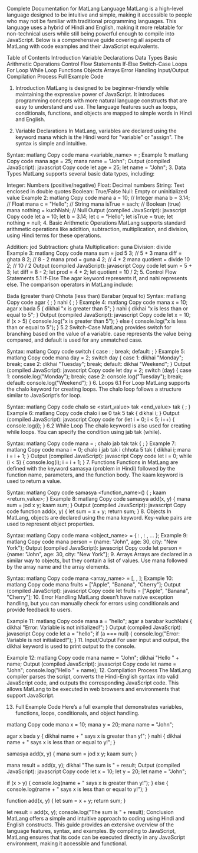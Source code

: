 Complete Documentation for MatLang Language
MatLang is a high-level language designed to be intuitive and simple, making it accessible to people who may not be familiar with traditional programming languages. This language uses a hybrid of Hindi and English, making it more relatable for non-technical users while still being powerful enough to compile into JavaScript. Below is a comprehensive guide covering all aspects of MatLang with code examples and their JavaScript equivalents.

Table of Contents
Introduction
Variable Declarations
Data Types
Basic Arithmetic Operations
Control Flow Statements
If-Else
Switch-Case
Loops
For Loop
While Loop
Functions
Objects
Arrays
Error Handling
Input/Output
Compilation Process
Full Example Code
1. Introduction
MatLang is designed to be beginner-friendly while maintaining the expressive power of JavaScript. It introduces programming concepts with more natural language constructs that are easy to understand and use. The language features such as loops, conditionals, functions, and objects are mapped to simple words in Hindi and English.

2. Variable Declarations
In MatLang, variables are declared using the keyword mana which is the Hindi word for "variable" or "assign". The syntax is simple and intuitive.

Syntax:
matlang
Copy code
mana <variable_name> = <value>;
Example 1:
matlang
Copy code
mana age = 25;
mana name = "John";
Output (compiled JavaScript):
javascript
Copy code
let age = 25;
let name = "John";
3. Data Types
MatLang supports several basic data types, including:

Integer: Numbers (positive/negative)
Float: Decimal numbers
String: Text enclosed in double quotes
Boolean: True/False
Null: Empty or uninitialized value
Example 2:
matlang
Copy code
mana a = 10;       // Integer
mana b = 3.14;     // Float
mana c = "Hello";  // String
mana isTrue = sach; // Boolean (true)
mana nothing = kuchNahi; // Null
Output (compiled JavaScript):
javascript
Copy code
let a = 10;
let b = 3.14;
let c = "Hello";
let isTrue = true;
let nothing = null;
4. Basic Arithmetic Operations
MatLang supports standard arithmetic operations like addition, subtraction, multiplication, and division, using Hindi terms for these operations.

Addition: jod
Subtraction: ghata
Multiplication: guna
Division: divide
Example 3:
matlang
Copy code
mana sum = jod 5 3;    // 5 + 3
mana diff = ghata 8 2;  // 8 - 2
mana prod = guna 4 2;   // 4 * 2
mana quotient = divide 10 2; // 10 / 2
Output (compiled JavaScript):
javascript
Copy code
let sum = 5 + 3;
let diff = 8 - 2;
let prod = 4 * 2;
let quotient = 10 / 2;
5. Control Flow Statements
5.1 If-Else
The agar keyword represents if, and nahi represents else. The comparison operators in MatLang include:

Bada (greater than)
Chhota (less than)
Barabar (equal to)
Syntax:
matlang
Copy code
agar <condition> {
    <statements>;
} nahi {
    <statements>;
}
Example 4:
matlang
Copy code
mana x = 10;
agar x bada 5 {
    dikhai "x is greater than 5";
} nahi {
    dikhai "x is less than or equal to 5";
}
Output (compiled JavaScript):
javascript
Copy code
let x = 10;
if (x > 5) {
    console.log("x is greater than 5");
} else {
    console.log("x is less than or equal to 5");
}
5.2 Switch-Case
MatLang provides switch for branching based on the value of a variable. case represents the value being compared, and default is used for any unmatched case.

Syntax:
matlang
Copy code
switch <variable> {
    case <value>:
        <statements>;
        break;
    default:
        <statements>;
}
Example 5:
matlang
Copy code
mana day = 2;
switch day {
    case 1:
        dikhai "Monday";
        break;
    case 2:
        dikhai "Tuesday";
        break;
    default:
        dikhai "Weekend";
}
Output (compiled JavaScript):
javascript
Copy code
let day = 2;
switch (day) {
    case 1:
        console.log("Monday");
        break;
    case 2:
        console.log("Tuesday");
        break;
    default:
        console.log("Weekend");
}
6. Loops
6.1 For Loop
MatLang supports the chalo keyword for creating loops. The chalo loop follows a structure similar to JavaScript’s for loop.

Syntax:
matlang
Copy code
chalo <variable> se <start_value> tak <end_value> tak {
    <statements>;
}
Example 6:
matlang
Copy code
chalo i se 0 tak 5 tak {
    dikhai i;
}
Output (compiled JavaScript):
javascript
Copy code
for (let i = 0; i < 5; i++) {
    console.log(i);
}
6.2 While Loop
The chalo keyword is also used for creating while loops. You can specify the condition using jab tak (while).

Syntax:
matlang
Copy code
mana <variable> = <value>;
chalo <variable> jab tak <condition> tak {
    <statements>;
}
Example 7:
matlang
Copy code
mana i = 0;
chalo i jab tak i chhota 5 tak {
    dikhai i;
    mana i = i + 1;
}
Output (compiled JavaScript):
javascript
Copy code
let i = 0;
while (i < 5) {
    console.log(i);
    i = i + 1;
}
7. Functions
Functions in MatLang are defined with the keyword samasya (problem in Hindi) followed by the function name, parameters, and the function body. The kaam keyword is used to return a value.

Syntax:
matlang
Copy code
samasya <function_name>(<parameters>) {
    <statements>;
    kaam <return_value>;
}
Example 8:
matlang
Copy code
samasya add(x, y) {
    mana sum = jod x y;
    kaam sum;
}
Output (compiled JavaScript):
javascript
Copy code
function add(x, y) {
    let sum = x + y;
    return sum;
}
8. Objects
In MatLang, objects are declared using the mana keyword. Key-value pairs are used to represent object properties.

Syntax:
matlang
Copy code
mana <object_name> = { <key1>: <value1>, <key2>: <value2>, ... };
Example 9:
matlang
Copy code
mana person = {name: "John", age: 30, city: "New York"};
Output (compiled JavaScript):
javascript
Copy code
let person = {name: "John", age: 30, city: "New York"};
9. Arrays
Arrays are declared in a similar way to objects, but they contain a list of values. Use mana followed by the array name and the array elements.

Syntax:
matlang
Copy code
mana <array_name> = [<value1>, <value2>, <value3>];
Example 10:
matlang
Copy code
mana fruits = ["Apple", "Banana", "Cherry"];
Output (compiled JavaScript):
javascript
Copy code
let fruits = ["Apple", "Banana", "Cherry"];
10. Error Handling
MatLang doesn’t have native exception handling, but you can manually check for errors using conditionals and provide feedback to users.

Example 11:
matlang
Copy code
mana a = "hello";
agar a barabar kuchNahi {
    dikhai "Error: Variable is not initialized!";
}
Output (compiled JavaScript):
javascript
Copy code
let a = "hello";
if (a === null) {
    console.log("Error: Variable is not initialized!");
}
11. Input/Output
For user input and output, the dikhai keyword is used to print output to the console.

Example 12:
matlang
Copy code
mana name = "John";
dikhai "Hello " + name;
Output (compiled JavaScript):
javascript
Copy code
let name = "John";
console.log("Hello " + name);
12. Compilation Process
The MatLang compiler parses the script, converts the Hindi-English syntax into valid JavaScript code, and outputs the corresponding JavaScript code. This allows MatLang to be executed in web browsers and environments that support JavaScript.

13. Full Example Code
Here’s a full example that demonstrates variables, functions, loops, conditionals, and object handling.

matlang
Copy code
mana x = 10;
mana y = 20;
mana name = "John";

agar x bada y {
    dikhai name + " says x is greater than y!";
} nahi {
    dikhai name + " says x is less than or equal to y!";
}

samasya add(x, y) {
    mana sum = jod x y;
    kaam sum;
}

mana result = add(x, y);
dikhai "The sum is " + result;
Output (compiled JavaScript):
javascript
Copy code
let x = 10;
let y = 20;
let name = "John";

if (x > y) {
    console.log(name + " says x is greater than y!");
} else {
    console.log(name + " says x is less than or equal to y!");
}

function add(x, y) {
    let sum = x + y;
    return sum;
}

let result = add(x, y);
console.log("The sum is " + result);
Conclusion
MatLang offers a simple and intuitive approach to coding using Hindi and English constructs. This guide provides an extensive overview of the language features, syntax, and examples. By compiling to JavaScript, MatLang ensures that its code can be executed directly in any JavaScript environment, making it accessible and functional.
